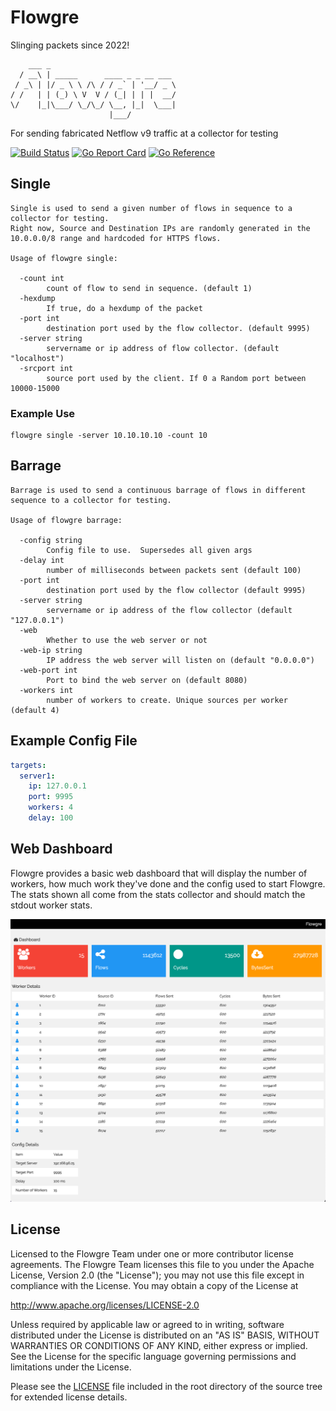 # Flowgre
Slinging packets since 2022!


```
    ___ _                             
  / __\ | _____      ____ _ _ __ ___
 / _\ | |/ _ \ \ /\ / / _` | '__/ _ \
/ /   | | (_) \ V  V / (_| | | |  __/
\/    |_|\___/ \_/\_/ \__, |_|  \___|
                      |___/
```
For sending fabricated Netflow v9 traffic at a collector for testing

[![Build Status](https://drone.dmabry.net/api/badges/dmabry/flowgre/status.svg?ref=refs/heads/main)](https://drone.dmabry.net/dmabry/flowgre)
[![Go Report Card](https://goreportcard.com/badge/github.com/dmabry/flowgre)](https://goreportcard.com/report/github.com/dmabry/flowgre)
[![Go Reference](https://pkg.go.dev/badge/github.com/dmabry/flowgre.svg)](https://pkg.go.dev/github.com/dmabry/flowgre)
## Single
```shell
Single is used to send a given number of flows in sequence to a collector for testing.
Right now, Source and Destination IPs are randomly generated in the 10.0.0.0/8 range and hardcoded for HTTPS flows.

Usage of flowgre single:

  -count int
    	count of flow to send in sequence. (default 1)
  -hexdump
    	If true, do a hexdump of the packet
  -port int
    	destination port used by the flow collector. (default 9995)
  -server string
    	servername or ip address of flow collector. (default "localhost")
  -srcport int
    	source port used by the client. If 0 a Random port between 10000-15000
```

### Example Use
```shell
flowgre single -server 10.10.10.10 -count 10
```

## Barrage
```shell
Barrage is used to send a continuous barrage of flows in different sequence to a collector for testing.

Usage of flowgre barrage:

  -config string
    	Config file to use.  Supersedes all given args
  -delay int
    	number of milliseconds between packets sent (default 100)
  -port int
    	destination port used by the flow collector (default 9995)
  -server string
    	servername or ip address of the flow collector (default "127.0.0.1")
  -web
    	Whether to use the web server or not
  -web-ip string
    	IP address the web server will listen on (default "0.0.0.0")
  -web-port int
    	Port to bind the web server on (default 8080)
  -workers int
    	number of workers to create. Unique sources per worker (default 4)
```

## Example Config File
```yaml
targets:
  server1:
    ip: 127.0.0.1
    port: 9995
    workers: 4
    delay: 100
```

## Web Dashboard
Flowgre provides a basic web dashboard that will display the number of workers, how much work they've done and the
config used to start Flowgre.  The stats shown all come from the stats collector and should match the stdout worker
stats.

![Dashboard Image](https://github.com/dmabry/flowgre/blob/main/docs/images/dashboard.png?raw=true)

## License
Licensed to the Flowgre Team under one
or more contributor license agreements. The Flowgre Team licenses this file to you
under the Apache License, Version 2.0 (the "License"); 
you may not use this file except in compliance
with the License.  You may obtain a copy of the License at

http://www.apache.org/licenses/LICENSE-2.0

Unless required by applicable law or agreed to in writing,
software distributed under the License is distributed on an
"AS IS" BASIS, WITHOUT WARRANTIES OR CONDITIONS OF ANY
KIND, either express or implied.  See the License for the
specific language governing permissions and limitations
under the License.

Please see the [LICENSE](LICENSE) file included in the root directory
of the source tree for extended license details.
